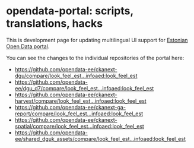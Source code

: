 # opendata-portal: scripts, translations, hacks

This is development page for updating multilingual UI support for [Estonian Open Data portal](https://github.com/opendata-ee).

You can see the changes to the individual repositories of the portal here:

* https://github.com/opendata-ee/ckanext-dgu/compare/look_feel_est...infoaed:look_feel_est
* https://github.com/opendata-ee/dgu_d7/compare/look_feel_est...infoaed:look_feel_est
* https://github.com/opendata-ee/ckanext-harvest/compare/look_feel_est...infoaed:look_feel_est
* https://github.com/opendata-ee/ckanext-ga-report/compare/look_feel_est...infoaed:look_feel_est
* https://github.com/opendata-ee/ckanext-spatial/compare/look_feel_est...infoaed:look_feel_est
* https://github.com/opendata-ee/shared_dguk_assets/compare/look_feel_est...infoaed:look_feel_est
